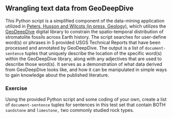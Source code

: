 ## Wrangling text data from GeoDeepDive

This Python script is a simplified component of the data-mining application utilized in [Peters, Husson and Wilcots (in press, Geology)](https://github.com/UW-Macrostrat/stromatolites_demo), which utilizes the [GeoDeepDive](https://geodeepdive.org) digital library to constrain the spatio-temporal distribution of stromatolite fossils across Earth history. The script searches for user-define word(s) or phrases in 5 provided USGS Technical Reports that have been processed and annotated by GeoDeepDive. The output is a list of `document-sentence` tuples that uniquely describe the location of the specific word(s) within the GeoDeepDive library, along with any adjectives that are used to describe those word(s). It serves as a demonstration of what data derived from GeoDeepDive looks like, and how it can be manipulated in simple ways to gain knowledge about the published literature.

### Exercise
Using the provided Python script and some coding of your own, create a list of `document-sentence` tuples for sentences in this test set that contain BOTH `sandstone` and `limestone,` two commonly studied rock types.
